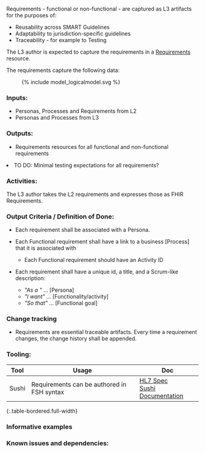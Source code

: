 Requirements - functional or non-functional - are captured as L3 artifacts for the purposes of:
* Reusability across SMART Guidelines
* Adaptability to jurisdiction-specific guidelines
* Traceability - for example to Testing

The L3 author is expected to capture the requirements in a [Requirements](https://worldhealthorganization.github.io/smart-base/StructureDefinition-SGRequirements.html) resource.

The requirements capture the following data:
<figure>
  {% include model_logicalmodel.svg %}
</figure>


### **Inputs:** 

* Personas, Processes and Requirements from L2
* Personas and Processes from L3

### **Outputs:**

* Requirements resources for all functional and non-functional requirements
<li class="todo">TO DO: Minimal testing expectations for all requirements?</p>

### **Activities:**
The L3 author takes the L2 requirements and expresses those as FHIR Requirements.

### **Output Criteria / Definition of Done:**
* Each requirement shall be associated with a Persona.
* Each Functional requirement shall have a link to a business [Process] that it is associated with
  * Each Functional requirement should have an Activity ID

* Each requirement shall have a unique id, a title, and a Scrum-like description:
  * *"As a "* ... [Persona]
  * *"I want"* ... [Functionality/activity]
  * *"So that"* ... [Functional goal]


### **Change tracking**
* Requirements are essential traceable artifacts. Every time a requirement changes, the change history shall be appended.

### **Tooling:**

| Tool | Usage | Doc |
| --- | ---| ---| 
| Sushi | Requirements can be authored in FSH syntax | [HL7 Spec](https://build.fhir.org/ig/HL7/fhir-shorthand/reference.html)<br/>[Sushi Documentation](https://fshschool.org) |
{:.table-bordered.full-width}  


### **Informative examples**

### **Known issues and dependencies:**


